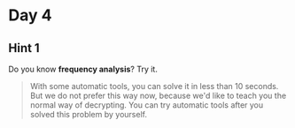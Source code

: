 # Day 4
## Hint 1
Do you know **frequency analysis**? Try it.
> With some automatic tools, you can solve it in less than 10 seconds.
> But we do not prefer this way now, because we'd like to teach you the normal way of decrypting.
> You can try automatic tools after you solved this problem by yourself.
